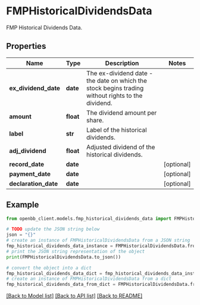 # FMPHistoricalDividendsData

FMP Historical Dividends Data.

## Properties

Name | Type | Description | Notes
------------ | ------------- | ------------- | -------------
**ex_dividend_date** | **date** | The ex-dividend date - the date on which the stock begins trading without rights to the dividend. | 
**amount** | **float** | The dividend amount per share. | 
**label** | **str** | Label of the historical dividends. | 
**adj_dividend** | **float** | Adjusted dividend of the historical dividends. | 
**record_date** | **date** |  | [optional] 
**payment_date** | **date** |  | [optional] 
**declaration_date** | **date** |  | [optional] 

## Example

```python
from openbb_client.models.fmp_historical_dividends_data import FMPHistoricalDividendsData

# TODO update the JSON string below
json = "{}"
# create an instance of FMPHistoricalDividendsData from a JSON string
fmp_historical_dividends_data_instance = FMPHistoricalDividendsData.from_json(json)
# print the JSON string representation of the object
print(FMPHistoricalDividendsData.to_json())

# convert the object into a dict
fmp_historical_dividends_data_dict = fmp_historical_dividends_data_instance.to_dict()
# create an instance of FMPHistoricalDividendsData from a dict
fmp_historical_dividends_data_from_dict = FMPHistoricalDividendsData.from_dict(fmp_historical_dividends_data_dict)
```
[[Back to Model list]](../README.md#documentation-for-models) [[Back to API list]](../README.md#documentation-for-api-endpoints) [[Back to README]](../README.md)


